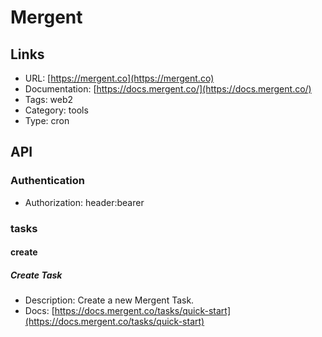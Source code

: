 # Mergent

## Links

* URL: [https://mergent.co](https://mergent.co)
* Documentation: [https://docs.mergent.co/](https://docs.mergent.co/)
* Tags: web2
* Category: tools
* Type: cron

## API

### Authentication

* Authorization: header:bearer

### tasks

#### create

##### Create Task

* Description: Create a new Mergent Task.
* Docs: [https://docs.mergent.co/tasks/quick-start](https://docs.mergent.co/tasks/quick-start)
